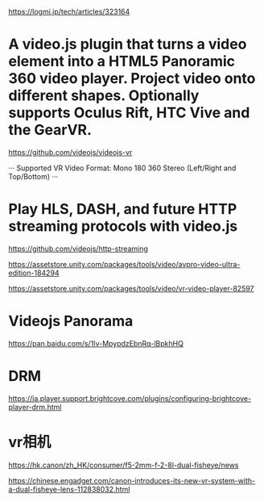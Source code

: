 https://logmi.jp/tech/articles/323164

# A video.js plugin that turns a video element into a HTML5 Panoramic 360 video player. Project video onto different shapes. Optionally supports Oculus Rift, HTC Vive and the GearVR.
https://github.com/videojs/videojs-vr

···
Supported VR Video Format:
Mono
180
360
Stereo (Left/Right and Top/Bottom)
···

# Play HLS, DASH, and future HTTP streaming protocols with video.js
https://github.com/videojs/http-streaming

https://assetstore.unity.com/packages/tools/video/avpro-video-ultra-edition-184294

https://assetstore.unity.com/packages/tools/video/vr-video-player-82597


# Videojs Panorama
https://pan.baidu.com/s/1Iv-MpypdzEbnRq-lBpkhHQ

# DRM
https://ja.player.support.brightcove.com/plugins/configuring-brightcove-player-drm.html

# vr相机
https://hk.canon/zh_HK/consumer/f5-2mm-f-2-8l-dual-fisheye/news


https://chinese.engadget.com/canon-introduces-its-new-vr-system-with-a-dual-fisheye-lens-112838032.html


